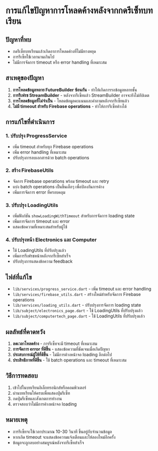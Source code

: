 # การแก้ไขปัญหาการโหลดค้างหลังจากกดรีเซ็ทบทเรียน

## ปัญหาที่พบ
- กดรีเซ็ทบทเรียนแล้วเกิดอาการโหลดค้างที่ไม่มีทางหยุด
- การรีเซ็ทใช้เวลานานเกินไป
- ไม่มีการจัดการ timeout หรือ error handling ที่เหมาะสม

## สาเหตุของปัญหา
1. **การโหลดข้อมูลหลาย FutureBuilder ซ้อนกัน** - ทำให้เกิดการรอข้อมูลหลายชั้น
2. **การรีเฟรช StreamBuilder** - หลังจากรีเซ็ทแล้ว StreamBuilder อาจจะยังไม่อัปเดต
3. **การโหลดข้อมูลที่ไม่จำเป็น** - โหลดข้อมูลคะแนนและคำถามหลังจากรีเซ็ทแล้ว
4. **ไม่มี timeout สำหรับ Firebase operations** - ทำให้การรีเซ็ทค้างได้

## การแก้ไขที่ดำเนินการ

### 1. ปรับปรุง ProgressService
- เพิ่ม timeout สำหรับทุก Firebase operations
- เพิ่ม error handling ที่เหมาะสม
- ปรับปรุงการลบเอกสารด้วย batch operations

### 2. สร้าง FirebaseUtils
- จัดการ Firebase operations พร้อม timeout และ retry
- แบ่ง batch operations เป็นชิ้นเล็กๆ เพื่อป้องกันการค้าง
- เพิ่มการจัดการ error ที่ครอบคลุม

### 3. ปรับปรุง LoadingUtils
- เพิ่มฟังก์ชัน `showLoadingWithTimeout` สำหรับการจัดการ loading state
- เพิ่มการจัดการ timeout และ error
- แสดงข้อความที่เหมาะสมสำหรับผู้ใช้

### 4. ปรับปรุงหน้า Electronics และ Computer
- ใช้ LoadingUtils ที่ปรับปรุงแล้ว
- เพิ่มการรีเฟรชหน้าหลังจากรีเซ็ทสำเร็จ
- ปรับปรุงการแสดงข้อความ feedback

## ไฟล์ที่แก้ไข
- `lib/services/progress_service.dart` - เพิ่ม timeout และ error handling
- `lib/services/firebase_utils.dart` - สร้างใหม่สำหรับจัดการ Firebase operations
- `lib/services/loading_utils.dart` - ปรับปรุงการจัดการ loading state
- `lib/subject/electronics_page.dart` - ใช้ LoadingUtils ที่ปรับปรุงแล้ว
- `lib/subject/computertech_page.dart` - ใช้ LoadingUtils ที่ปรับปรุงแล้ว

## ผลลัพธ์ที่คาดหวัง
1. **ลดเวลาโหลดค้าง** - การรีเซ็ทจะมี timeout ที่เหมาะสม
2. **การจัดการ error ที่ดีขึ้น** - แสดงข้อความที่ชัดเจนเมื่อเกิดปัญหา
3. **ประสบการณ์ผู้ใช้ที่ดีขึ้น** - ไม่มีการค้างหน้าจอ loading อีกต่อไป
4. **ประสิทธิภาพที่ดีขึ้น** - ใช้ batch operations และ timeout ที่เหมาะสม

## วิธีการทดสอบ
1. เข้าไปในบทเรียนอิเล็กทรอนิกส์หรือคอมพิวเตอร์
2. ผ่านบทเรียนให้ครบเพื่อแสดงปุ่มรีเซ็ท
3. กดปุ่มรีเซ็ทและสังเกตการทำงาน
4. ตรวจสอบว่าไม่มีการค้างหน้าจอ loading

## หมายเหตุ
- การรีเซ็ทจะใช้เวลาประมาณ 10-30 วินาที ขึ้นอยู่กับจำนวนข้อมูล
- หากเกิด timeout จะแสดงข้อความแจ้งเตือนและให้ลองใหม่อีกครั้ง
- ข้อมูลจะถูกลบอย่างสมบูรณ์หลังจากรีเซ็ทสำเร็จ

